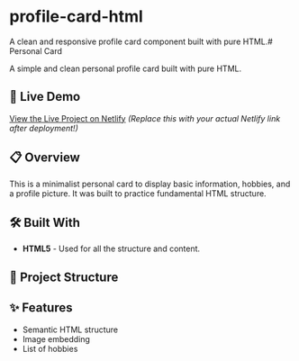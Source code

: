 # profile-card-html
A clean and responsive profile card component built with pure HTML.# Personal Card

A simple and clean personal profile card built with pure HTML.

## 🚀 Live Demo

[View the Live Project on Netlify](https://your-actual-netlify-link-here.netlify.app) *(Replace this with your actual Netlify link after deployment!)*

## 📋 Overview

This is a minimalist personal card to display basic information, hobbies, and a profile picture. It was built to practice fundamental HTML structure.

## 🛠️ Built With

- **HTML5** - Used for all the structure and content.

## 📁 Project Structure


## ✨ Features

- Semantic HTML structure
- Image embedding
- List of hobbies
